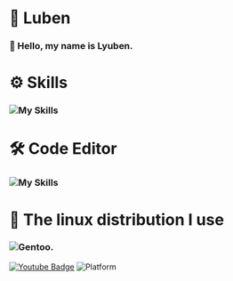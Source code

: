   # 📌 Luben
### 👋 Hello, my name is **Lyuben.**
# ⚙️ Skills
###    ![My Skills](https://skillicons.dev/icons?i=python,c,lua,html,rust)
# 🛠️ Code Editor
###    ![My Skills](https://skillicons.dev/icons?i=neovim)
# 🐧 The linux distribution I use
### <img src="https://cdn.discordapp.com/attachments/1117056616928378912/1117932411758583948/image.png" title=Gentoo. />      
[![Youtube Badge](https://img.shields.io/youtube/channel/subscribers/UC0RL_1zazhFnqplgCflSrlg?style=social)](https://www.youtube.com/@bor666)
![Platform](https://img.shields.io/badge/platform-%20%7C%20Linux-%23989898)
